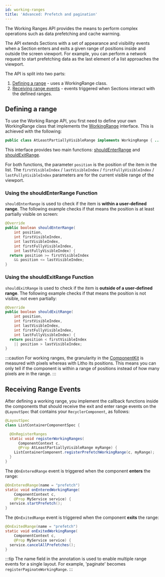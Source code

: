 ```yaml
---
id: working-ranges
title: 'Advanced: Prefetch and pagination'
---
```


The Working Ranges API provides the means to perform complex operations such as data prefetching and cache warming.

The API extends Sections with a set of appearance and visibility events when a Section enters and exits a given range of positions inside and outside the screen viewport. For example, you can perform a network request to start prefetching data as the last element of a list approaches the viewport.

The API is split into two parts:

1. [Defining a range](#defining-a-range) - uses a WorkingRange class.
2. [Receiving range events](#receiving-range-events) - events triggered when Sections interact with the defined ranges.

## Defining a range

To use the Working Range API, you first need to define your own WorkingRange class that implements the [WorkingRange](pathname:///javadoc/com/facebook/litho/WorkingRange.html) interface. This is achieved with the following:

```java
public class AtLeastPartiallyVisibleRange implements WorkingRange { ... }
```
This interface provides two main functions: [shouldEnterRange](#using-the-shouldenterrange-function) and [shouldExitRange](#using-the-shouldexitrange-function).

For both functions, the parameter `position` is the position of the item in the list. The `firstVisibleIndex` / `lastVisibleIndex` / `firstFullyVisibleIndex` / `lastFullyVisibleIndex` parameters are for the current visible range of the viewport.

### Using the shouldEnterRange Function

`shouldEnterRange` is used to check if the item is **within a user-defined range**. The following example checks if that means the position is at least partially visible on screen:

```java
@Override
public boolean shouldEnterRange(
    int position,
    int firstVisibleIndex,
    int lastVisibleIndex,
    int firstFullyVisibleIndex,
    int lastFullyVisibleIndex) {
  return position >= firstVisibleIndex
    && position <= lastVisibleIndex;
}
```
### Using the shouldExitRange Function

`shouldExitRange` is used to check if the item is **outside of a user-defined range**. The following example checks if that means the position is not visible, not even partially:

```java
@Override
public boolean shouldExitRange(
    int position,
    int firstVisibleIndex,
    int lastVisibleIndex,
    int firstFullyVisibleIndex,
    int lastFullyVisibleIndex) {
  return position < firstVisibleIndex
    || position > lastVisibleIndex;
}
```

:::caution
For working ranges, the granularity in the [ComponentKit](https://componentkit.org/) is measured with pixels whereas with Litho its positions. This means you can only tell if the component is within a range of positions instead of how many pixels are in the range.
:::

## Receiving Range Events

After defining a working range, you implement the callback functions inside the components that should receive the exit and enter range events on the `@LayoutSpec` that contains your `RecyclerComponent`, as follows:

```java
@LayoutSpec
class ListContainerComponentSpec {

  @OnRegisterRanges
  static void registerWorkingRanges(
      ComponentContext c,
      @Prop AtLeastPartiallyVisibleRange myRange) {
    ListContainerComponent.registerPrefetchWorkingRange(c, myRange);
  }
}
```

The `@OnEnteredRange` event is triggered when the component **enters** the range:

```java
@OnEnteredRange(name = "prefetch")
static void onEnteredWorkingRange(
    ComponentContext c,
    @Prop MyService service) {
  service.startPrefetch();
}
```

The `@OnExitedRange` event is triggered when the component **exits** the range:

```java
@OnExitedRange(name = "prefetch")
static void onExitedWorkingRange(
    ComponentContext c,
    @Prop MyService service) {
  service.cancelAllPrefetches();
}
```

:::tip
The name field in the annotation is used to enable multiple range events for a single layout. For example, 'paginate' becomes `registerPaginateWorkingRange`.
:::
